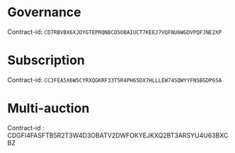 # Governance
Contract-id: `CD7RBVBX6XJDYGTEPRQNBCO5OBAIUCT7KEEJ7VQFNU6WGDVPQFJNE2XP`
# Subscription
Contract-id: `CC3FEA5X6W5CYRXQGKRF33T5R4PH65DX7HLLLEW74SQWYYFNSBGDP65A`
# Multi-auction
Contract-id : CDGFI4FASFTB5R2T3W4D3OBATV2DWFOKYEJKXQ2BT3ARSYU4U63BXCBZ
